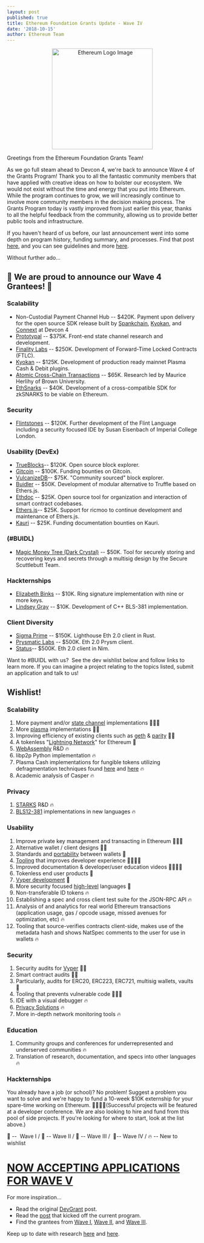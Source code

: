 ```yaml
---
layout: post
published: true
title: Ethereum Foundation Grants Update - Wave IV
date: '2018-10-15'
author: Ethereum Team
---
```


<center><img src="https://blog.ethereum.org/img/2018/08/grants_eth_logo.png" alt="Ethereum Logo Image" width="266"></center>

Greetings from the Ethereum Foundation Grants Team!

As we go full steam ahead to Devcon 4, we're back to announce Wave 4 of the Grants Program! Thank you to all the fantastic community members that have applied with creative ideas on how to bolster our ecosystem. We would not exist without the time and energy that you put into Ethereum. While the program continues to grow, we will increasingly continue to involve more community members in the decision making process. The Grants Program today is vastly improved from just earlier this year, thanks to all the helpful feedback from the community, allowing us to provide better public tools and infrastructure.

If you haven't heard of us before, our last announcement went into some depth on program history, funding summary, and processes. Find that post [here](https://blog.ethereum.org/2018/08/17/ethereum-foundation-grants-update-wave-3/), and you can see guidelines and more [here](https://app.tettra.co/teams/ethereum/pages/applying-for-ef-grants).

Without further ado...

## 🎉 We are proud to announce our Wave 4 Grantees! 🎉

### Scalability
* Non-Custodial Payment Channel Hub​​ -- $420K. Payment upon delivery for the open source SDK release built by [Spankchain](https://spankchain.com), [Kyokan](https://kyokan.io), and [Connext](https://connext.network) at Devcon 4
* [Prototypal​​](https://counterfactual.com/) -- $375K. Front-end state channel research and development.
* [Finality Labs](https://finalitylabs.io/)​​ ​​-- $250K. Development of Forward-Time Locked Contracts (FTLC).
* [Kyokan​​](http://plasma.kyokan.io/) ​​-- $125K. Development of production ready mainnet Plasma Cash & Debit plugins.
* [Atomic Cross-Chain Transactions](http://cs.brown.edu/research/atomic-transactions/) -- $65K. Research led by Maurice Herlihy of Brown University.
* [EthSnarks​​](https://github.com/HarryR/ethsnarks) ​​-- $40K. Development of a cross-compatible SDK for zkSNARKS to be viable on Ethereum.

### Security

* [Flintstones](https://github.com/flintlang)  -- $120K. Further development of the Flint Language including a security focused IDE by Susan Eisenbach of Imperial College London.

### Usability (DevEx)

* [TrueBlocks](https://github.com/Great-Hill-Corporation/quickBlocks) ​​-- $120K. Open source block explorer.
* [Gitcoin​​](https://gitcoin.co/) -- $100K. Funding bounties on Gitcoin.
* [VulcanizeDB](https://github.com/vulcanize/vulcanizedb) ​​-- $75K. "Community sourced" block explorer.
* [Buidler](http://getbuidler.com/) ​​-- $50K. Development of modular alternative to Truffle based on Ethers.js.
* [Ethdoc​​](https://ethdoc.io/) -- $25K. Open source tool for organization and interaction of smart contract codebases.
* [Ethers.js​​](https://blog.ricmoo.com/ethers-v4-released-6db6e08d523d) -- $25K. Support for ricmoo to continue development and maintenance of Ethers.js.
* [Kauri​​](https://www.kauri.io/) -- $25K. Funding documentation bounties on Kauri.

### (#BUIDL)

* [Magic Money Tree  (Dark Crystal)](https://darkcrystal.pw)  -- $50K. Tool for securely storing and recovering keys and secrets through a multisig design by the Secure Scuttlebutt Team.

### Hackternships

* [Elizabeth Binks](https://github.com/noot)​​ -- $10K. Ring signature implementation with nine or more keys.
* [Lindsey Gray​​](https://github.com/lgray/bls12-381-cpp)  -- $10K. Development of C++ BLS-381 implementation.

### Client Diversity

* [Sigma Prime](https://github.com/sigp/lighthouse/)​​ -- $150K. Lighthouse Eth 2.0 client in Rust.
* [Prysmatic Labs](http://github.com/prysmaticlabs/prysm) -- $500K. Eth 2.0 Prysm client.
* [Status](https://blog.status.im/introducing-nimbus-3360367bb311) ​​-- $500K. Eth 2.0 client in Nim.

Want to #BUIDL with us?  See the dev wishlist below and follow links to learn more. If you can imagine a project relating to the topics listed, submit an application and talk to us!

## Wishlist!

### Scalability

1.  More payment and/or [state channel](http://www.jeffcoleman.ca/state-channels/) implementations 💚💙💜
2.  More [plasma](https://ethresear.ch/t/minimal-viable-plasma/426) implementations 💚💙
3.  Improving efficiency of existing clients such as [geth](https://github.com/ethereum/go-ethereum) & [parity](https://github.com/paritytech/parity-ethereum) 💚💙
4.  A tokenless "[Lightning Network](https://raiden.network/101.html)" for Ethereum 💙
5.  [WebAssembly](https://github.com/ewasm/design) R&D 🔥
6.  libp2p Python implementation 🔥
7.  Plasma Cash implementations for fungible tokens utilizing defragmentation techniques found [here](https://ethresear.ch/t/plasma-cash-defragmentation/3410) and [here](https://ethresear.ch/t/plasma-cash-defragmentation-take-2/3515) 🔥
8.  Academic analysis of Casper 🔥

### Privacy

1.  [STARKS](https://github.com/ethereum/research/tree/master/mimc_stark) R&D 🔥
2.  [BLS12-381](https://blog.z.cash/new-snark-curve/) implementations in new languages 🔥

### Usability

1.  Improve private key management and transacting in Ethereum 💚💙💛
2.  Alternative wallet / client designs 💙💜
3.  Standards and [portability](https://github.com/WalletConnect) between wallets 💙
4.  [Tooling](https://medium.com/buyethdomains/browseth-2018-roadmap-1533bfd02cd) that improves developer experience 💚💙💜💛
5.  Improved documentation & developer/user education videos 💚💙💜💛
6.  Tokenless end user products 💜
7.  [Vyper development](https://github.com/ethereum/vyper) 💜
8.  More security focused [high-level](https://github.com/flintlang/flint) languages 💜
9.  Non-transferable ID tokens 🔥
10. Establishing a spec and cross client test suite for the JSON-RPC API 🔥
11. Analysis of and analytics for real world Ethereum transactions (application usage, gas / opcode usage, missed avenues for optimization, etc) 🔥
12. Tooling that source-verifies contracts client-side, makes use of the metadata hash and shows NatSpec comments to the user for use in wallets 🔥

### Security

1.  Security audits for [Vyper](https://github.com/ethereum/vyper) 💙💜
2.  Smart contract audits 💚💜
3.  Particularly, audits for ERC20, ERC223, ERC721, multisig wallets, vaults 💜
4.  Tooling that prevents vulnerable code 💚💙💜
5.  IDE with a visual debugger 🔥
6.  [Privacy Solutions](https://cryptstorm.com/zk-snarks-comes-to-ethereum/) 🔥
7.  More in-depth network monitoring tools 🔥

### Education

1.  Community groups and conferences for underrepresented and underserved communities 🔥
2.  Translation of research, documentation, and specs into other languages 🔥

### Hackternships

You already have a job (or school)? No problem! Suggest a problem you want to solve and we're happy to fund a 10-week $10K externship for your spare-time working on Ethereum. 💚💙💜💛(Successful projects will be featured at a developer conference. We are also looking to hire and fund from this pool of side projects. If you're looking for where to start, look at the list above.)

💚 --  Wave I / 💙 -- Wave II / 💜 -- Wave III /  💛-- Wave IV / 🔥 -- New to wishlist

# [NOW ACCEPTING APPLICATIONS FOR WAVE V](https://ecosystem.support/)

For more inspiration...

-   Read the original [DevGrant](https://blog.ethereum.org/2015/04/07/devgrants-help/) post.
-   Read the [post](https://blog.ethereum.org/2018/01/02/ethereum-scalability-research-development-subsidy-programs/) that kicked off the current program.
-   Find the grantees from [Wave I](https://blog.ethereum.org/2018/03/07/announcing-beneficiaries-ethereum-foundation-grants/), [Wave II](https://blog.ethereum.org/2018/05/02/announcing-may-2018-cohort-ef-grants/), and [Wave III](https://blog.ethereum.org/2018/08/17/ethereum-foundation-grants-update-wave-3/).

Keep up to date with research [here](https://ethresear.ch/) and [here](http://www.weekinethereum.com/).
